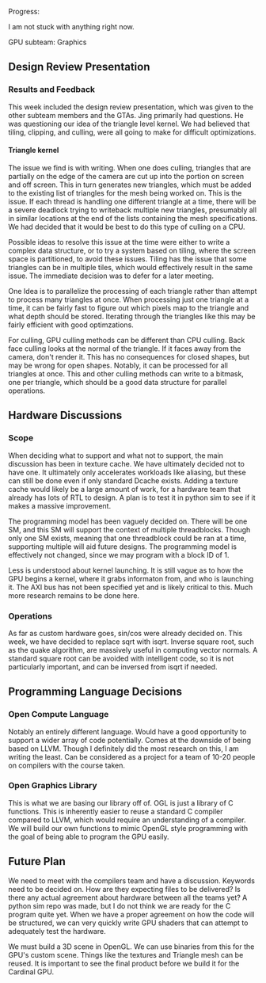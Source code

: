 Progress:

I am not stuck with anything right now.

GPU subteam: Graphics

## Design Review Presentation

### Results and Feedback

This week included the design review presentation, which was given to the other subteam members and the GTAs. Jing primarily had questions. He was questioning our idea of the triangle level kernel. We had believed that tiling, clipping, and culling, were all going to make for difficult optimizations.

#### Triangle kernel

The issue we find is with writing. When one does culling, triangles that are partially on the edge of the camera are cut up into the portion on screen and off screen. This in turn generates new triangles, which must be added to the existing list of triangles for the mesh being worked on. This is the issue. If each thread is handling one different triangle at a time, there will be a severe deadlock trying to writeback multiple new triangles, presumably all in similar locations at the end of the lists containing the mesh specifications. We had decided that it would be best to do this type of culling on a CPU.

Possible ideas to resolve this issue at the time were either to write a complex data structure, or to try a system based on tiling, where the screen space is partitioned, to avoid these issues. Tiling has the issue that some triangles can be in multiple tiles, which would effectively result in the same issue. The immediate decision was to defer for a later meeting.

One Idea is to parallelize the processing of each triangle rather than attempt to process many triangles at once. When processing just one triangle at a time, it can be fairly fast to figure out which pixels map to the triangle and what depth should be stored. Iterating through the triangles like this may be fairly efficient with good optimzations. 

For culling, GPU culling methods can be different than CPU culling. Back face culling looks at the normal of the triangle. If it faces away from the camera, don't render it. This has no consequences for closed shapes, but may be wrong for open shapes. Notably, it can be processed for all triangles at once. This and other culling methods can write to a bitmask, one per triangle, which should be a good data structure for parallel operations.

## Hardware Discussions

### Scope

When deciding what to support and what not to support, the main discussion has been in texture cache. We have ultimately decided not to have one. It ultimately only accelerates workloads like aliasing, but these can still be done even if only standard Dcache exists. Adding a texture cache would likely be a large amount of work, for a hardware team that already has lots of RTL to design. A plan is to test it in python sim to see if it makes a massive improvement. 

The programming model has been vaguely decided on. There will be one SM, and this SM will support the context of multiple threadblocks. Though only one SM exists, meaning that one threadblock could be ran at a time, supporting multiple will aid future designs. The programming model is effectively not changed, since we may program with a block ID of 1.

Less is understood about kernel launching. It is still vague as to how the GPU begins a kernel, where it grabs informaton from, and who is launching it. The AXI bus has not been specified yet and is likely critical to this. Much more research remains to be done here.

### Operations

As far as custom hardware goes, sin/cos were already decided on. This week, we have decided to replace sqrt with isqrt. Inverse square root, such as the quake algorithm, are massively useful in computing vector normals. A standard square root can be avoided with intelligent code, so it is not particularly important, and can be inversed from isqrt if needed.

## Programming Language Decisions

### Open Compute Language

Notably an entirely different language. Would have a good opportunity to support a wider array of code potentially. Comes at the downside of being based on LLVM. Though I definitely did the most research on this, I am writing the least. Can be considered as a project for a team of 10-20 people on compilers with the course taken.

### Open Graphics Library

This is what we are basing our library off of. OGL is just a library of C functions. This is inherently easier to reuse a standard C compiler compared to LLVM, which would require an understanding of a compiler. We will build our own functions to mimic OpenGL style programming with the goal of being able to program the GPU easily. 


## Future Plan

We need to meet with the compilers team and have a discussion. Keywords need to be decided on. How are they expecting files to be delivered? Is there any actual agreement about hardware between all the teams yet? A python sim repo was made, but I do not think we are ready for the C program quite yet. When we have a proper agreement on how the code will be structured, we can very quickly write GPU shaders that can attempt to adequately test the hardware.

We must build a 3D scene in OpenGL. We can use binaries from this for the GPU's custom scene. Things like the textures and Triangle mesh can be reused. It is important to see the final product before we build it for the Cardinal GPU.